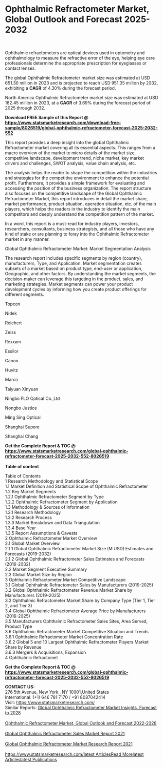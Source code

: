 <h1>Ophthalmic Refractometer Market, Global Outlook and Forecast 2025-2032</h1><br/><p>Ophthalmic refractometers are optical devices used in optometry and ophthalmology to measure the refractive error of the eye, helping eye care professionals determine the appropriate prescription for eyeglasses or contact lenses.</p><p>The global Ophthalmic Refractometer market size was estimated at USD 651.30 million in 2023 and is projected to reach USD 951.35 million by 2032, exhibiting a <strong>CAGR</strong> of 4.30% during the forecast period.</p><p>North America Ophthalmic Refractometer market size was estimated at USD 182.45 million in 2023, at a <strong>CAGR</strong> of 3.69% during the forecast period of 2025 through 2032.</p><p><strong>Download FREE Sample of this Report @ <a href="https://www.statsmarketresearch.com/download-free-sample/8026519/global-ophthalmic-refractometer-forecast-2025-2032-552">https://www.statsmarketresearch.com/download-free-sample/8026519/global-ophthalmic-refractometer-forecast-2025-2032-552</a></strong></p><p>This report provides a deep insight into the global Ophthalmic Refractometer market covering all its essential aspects. This ranges from a macro overview of the market to micro details of the market size, competitive landscape, development trend, niche market, key market drivers and challenges, SWOT analysis, value chain analysis, etc.</p><p>The analysis helps the reader to shape the competition within the industries and strategies for the competitive environment to enhance the potential profit. Furthermore, it provides a simple framework for evaluating and accessing the position of the business organization. The report structure also focuses on the competitive landscape of the Global Ophthalmic Refractometer Market, this report introduces in detail the market share, market performance, product situation, operation situation, etc. of the main players, which helps the readers in the industry to identify the main competitors and deeply understand the competition pattern of the market.</p><p>In a word, this report is a must-read for industry players, investors, researchers, consultants, business strategists, and all those who have any kind of stake or are planning to foray into the Ophthalmic Refractometer market in any manner.</p><p>Global Ophthalmic Refractometer Market: Market Segmentation Analysis</p><p>The research report includes specific segments by region (country), manufacturers, Type, and Application. Market segmentation creates subsets of a market based on product type, end-user or application, Geographic, and other factors. By understanding the market segments, the decision-maker can leverage this targeting in the product, sales, and marketing strategies. Market segments can power your product development cycles by informing how you create product offerings for different segments.</p><p>Topcon</p><p>Nidek</p><p>Reichert</p><p>Zeiss</p><p>Rexxam</p><p>Essilor</p><p>Canon</p><p>Huvitz</p><p>Marco</p><p>Taiyuan Xinyuan</p><p>Ningbo FLO Optical Co.,Ltd</p><p>Nongbo Justice</p><p>Ming Sing Optical</p><p>Shanghai Supore</p><p>Shanghai Chang</p><div><b>Get the Complete Report & TOC @ <a href="https://www.statsmarketresearch.com/global-ophthalmic-refractometer-forecast-2025-2032-552-8026519">https://www.statsmarketresearch.com/global-ophthalmic-refractometer-forecast-2025-2032-552-8026519</a></b></div><br><b>Table of content</b><p>Table of Contents<br />1 Research Methodology and Statistical Scope<br />1.1 Market Definition and Statistical Scope of Ophthalmic Refractometer<br />1.2 Key Market Segments<br />1.2.1 Ophthalmic Refractometer Segment by Type<br />1.2.2 Ophthalmic Refractometer Segment by Application<br />1.3 Methodology & Sources of Information<br />1.3.1 Research Methodology<br />1.3.2 Research Process<br />1.3.3 Market Breakdown and Data Triangulation<br />1.3.4 Base Year<br />1.3.5 Report Assumptions & Caveats<br />2 Ophthalmic Refractometer Market Overview<br />2.1 Global Market Overview<br />2.1.1 Global Ophthalmic Refractometer Market Size (M USD) Estimates and Forecasts (2019-2032)<br />2.1.2 Global Ophthalmic Refractometer Sales Estimates and Forecasts (2019-2032)<br />2.2 Market Segment Executive Summary<br />2.3 Global Market Size by Region<br />3 Ophthalmic Refractometer Market Competitive Landscape<br />3.1 Global Ophthalmic Refractometer Sales by Manufacturers (2019-2025)<br />3.2 Global Ophthalmic Refractometer Revenue Market Share by Manufacturers (2019-2025)<br />3.3 Ophthalmic Refractometer Market Share by Company Type (Tier 1, Tier 2, and Tier 3)<br />3.4 Global Ophthalmic Refractometer Average Price by Manufacturers (2019-2025)<br />3.5 Manufacturers Ophthalmic Refractometer Sales Sites, Area Served, Product Type<br />3.6 Ophthalmic Refractometer Market Competitive Situation and Trends<br />3.6.1 Ophthalmic Refractometer Market Concentration Rate<br />3.6.2 Global 5 and 10 Largest Ophthalmic Refractometer Players Market Share by Revenue<br />3.6.3 Mergers & Acquisitions, Expansion<br />4 Ophthalmic Refractomet<br><div><b>Get the Complete Report & TOC @ <a href="https://www.statsmarketresearch.com/global-ophthalmic-refractometer-forecast-2025-2032-552-8026519">https://www.statsmarketresearch.com/global-ophthalmic-refractometer-forecast-2025-2032-552-8026519</a></b></div></p> <b>CONTACT US:</b><br>276 5th Avenue, New York , NY 10001,United States<br>International: (+1) 646 781 7170 / +91 8087042414<br>Visit: <a href="https://www.statsmarketresearch.com/">https://www.statsmarketresearch.com/</a><br>Similar Reports: <a href="https://www.statsmarketresearch.com/global-ophthalmic-refractometer-forecast-2025-2032-552-8026519">Global Ophthalmic Refractometer Market Insights, Forecast to 2028</a><br/><br/><a href="https://www.statsmarketresearch.com/global-ophthalmic-refractometer-forecast-2025-2032-552-8026519">Ophthalmic Refractometer Market, Global Outlook and Forecast 2022-2028</a><br/><br/><a href="https://www.statsmarketresearch.com/global-ophthalmic-refractometer-forecast-2025-2032-552-8026519">Global Ophthalmic Refractometer Sales Market Report 2021</a><br/><br/><a href="https://www.statsmarketresearch.com/global-ophthalmic-refractometer-forecast-2025-2032-552-8026519">Global Ophthalmic Refractometer Market Research Report 2021</a><br/><br/><a href="https://gyeongbokgung.com">https://www.statsmarketresearch.com/</a><a href="https://hallyeomaritime.com">latest Articles</a><a href="https://jingwansa.com">Read More</a><a href=https://nguoiviet.jp/">latest Articles</a><a href="https://www.intelmarketresearch.com/">latest Publications</a>